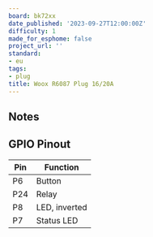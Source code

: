 ```yaml
---
board: bk72xx
date_published: '2023-09-27T12:00:00Z'
difficulty: 1
made_for_esphome: false
project_url: ''
standard:
- eu
tags:
- plug
title: Woox R6087 Plug 16/20A
---
```


## Notes

## GPIO Pinout

| Pin  | Function          |
| ---- | ----------------- |
| P6   | Button            |
| P24  | Relay             |
| P8   | LED, inverted     |
| P7   | Status LED        |